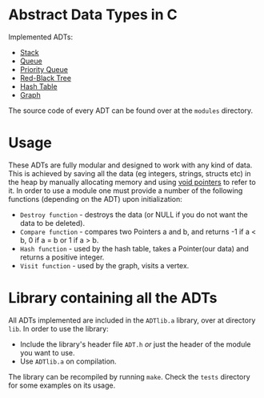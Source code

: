 # Abstract Data Types in C
Implemented ADTs:
* [Stack](https://github.com/pavlosdais/Abstract-Data-Types/tree/main/modules/Stack#readme)
* [Queue](https://github.com/pavlosdais/Abstract-Data-Types/tree/main/modules/Queue#readme)
* [Priority Queue](https://github.com/pavlosdais/Abstract-Data-Types/tree/main/modules/PriorityQueue#readme)
* [Red-Black Tree](https://github.com/pavlosdais/Abstract-Data-Types/tree/main/modules/RedBlackTree#readme)
* [Hash Table](https://github.com/pavlosdais/Abstract-Data-Types/tree/main/modules/HashTable#readme)
* [Graph](https://github.com/pavlosdais/Abstract-Data-Types/tree/main/modules/Graph#readme)

The source code of every ADT can be found over at the `modules` directory.

# Usage
These ADTs are fully modular and designed to work with any kind of data. This is achieved by saving all the data (eg integers, strings, structs etc) in the heap by manually allocating memory and using [void pointers](https://www.geeksforgeeks.org/void-pointer-c-cpp/) to refer to it. In order to use a module one must provide a number of the following functions (depending on the ADT) upon initialization:
* `Destroy function` - destroys the data (or NULL if you do not want the data to be deleted).
* `Compare function` - compares two Pointers a and b, and returns -1 if a < b, 0 if a = b or 1 if a > b.
* `Hash function` - used by the hash table, takes a Pointer(our data) and returns a positive integer.
* `Visit function` - used by the graph, visits a vertex.

# Library containing all the ADTs
All ADTs implemented are included in the `ADTlib.a` library, over at directory `lib`. In order to use the library:
* Include the library's header file `ADT.h` *or* just the header of the module you want to use.
* Use `ADTlib.a` on compilation.

The library can be recompiled by running `make`. Check the `tests` directory for some examples on its usage.
